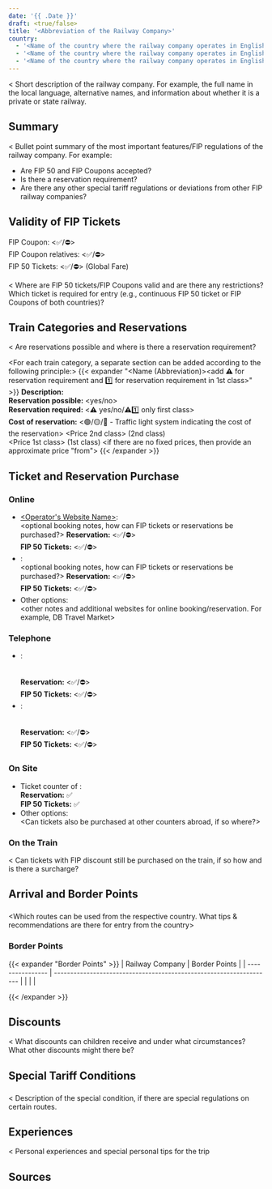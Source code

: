 ```yaml
---
date: '{{ .Date }}'
draft: <true/false>
title: '<Abbreviation of the Railway Company>'
country:
  - '<Name of the country where the railway company operates in English>'
  - '<Name of the country where the railway company operates in English>'
  - '<Name of the country where the railway company operates in English>'
---
```


<
Short description of the railway company. For example, the full name in the local language, alternative names, and information about whether it is a private or state railway.
>

## Summary

<
Bullet point summary of the most important features/FIP regulations of the railway company.
For example:
- Are FIP 50 and FIP Coupons accepted?
- Is there a reservation requirement?
- Are there any other special tariff regulations or deviations from other FIP railway companies?
>

## Validity of FIP Tickets

FIP Coupon: <✅/⛔>  
FIP Coupon relatives: <✅/⛔>  
FIP 50 Tickets: <✅/⛔>
(Global Fare)

<
Where are FIP 50 tickets/FIP Coupons valid and are there any restrictions? Which ticket is required for entry (e.g., continuous FIP 50 ticket or FIP Coupons of both countries)?
>

## Train Categories and Reservations

<
Are reservations possible and where is there a reservation requirement?
>

<For each train category, a separate section can be added according to the following principle:>
{{< expander "<Name (Abbreviation)><add ⚠️ for reservation requirement and 1️⃣ for reservation requirement in 1st class>" >}}
**Description:**  
<Description of the category>
**Reservation possible:** <yes/no>  
**Reservation required:** <⚠️ yes/no/⚠️1️⃣ only first class>  
**Cost of reservation:** <🟢/🟡/🔴 - Traffic light system indicating the cost of the reservation> 
<Price 2nd class> (2nd class)  
<Price 1st class> (1st class)
<if there are no fixed prices, then provide an approximate price "from">
{{< /expander >}}

## Ticket and Reservation Purchase

### Online

- [<Operator's Website Name>](<Link to the website>):  
  <optional booking notes, how can FIP tickets or reservations be purchased?>
  **Reservation:** <✅/⛔>  
  **FIP 50 Tickets:** <✅/⛔>
- [<Another Helpful Booking Website>](<Link to the website>):  
  <optional booking notes, how can FIP tickets or reservations be purchased?>
  **Reservation:** <✅/⛔>  
  **FIP 50 Tickets:** <✅/⛔>
- Other options:  
  <other notes and additional websites for online booking/reservation. For example, DB Travel Market>

### Telephone
- <Name of the Operator>:  
  <Phone number or website with the phone number>  
  <Notes on booking by phone>  
  **Reservation:** <✅/⛔>  
  **FIP 50 Tickets:** <✅/⛔>  
- <Name of another Operator>:  
  <Phone number or website with the phone number>  
  <Notes on booking by phone>  
  **Reservation:** <✅/⛔>  
  **FIP 50 Tickets:** <✅/⛔>  

### On Site

- Ticket counter of <Abbreviation of the Railway Company>:  
  <Where are ticket counters generally located and if possible with a link to the website with an overview. Additional information about purchasing at the counter> 
  **Reservation:** ✅  
  **FIP 50 Tickets:** ✅
- Other options:  
  <Can tickets also be purchased at other counters abroad, if so where?>

### On the Train

<
Can tickets with FIP discount still be purchased on the train, if so how and is there a surcharge?
>

## Arrival and Border Points

### <Country Name>

<Which routes can be used from the respective country. What tips & recommendations are there for entry from the country>

### Border Points

{{< expander "Border Points" >}}
| Railway Company | Border Points                                                         |
| ---------------- | ------------------------------------------------------------------- |
| <Abbreviation of the neighboring railway company>              | <Border Points>             |

{{< /expander >}}

## Discounts

<
What discounts can children receive and under what circumstances? What other discounts might there be?
>

## Special Tariff Conditions

### <Route or Name>

<
Description of the special condition, if there are special regulations on certain routes.
>

## Experiences

<
Personal experiences and special personal tips for the trip
>

## Sources

[^1]: [<Source Name 1>](<Link>)
[^2]: [<Source Name 2>](<Link>)
